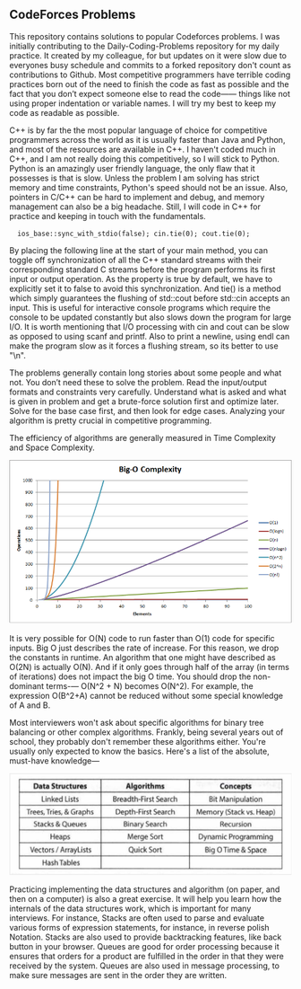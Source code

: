 ## CodeForces Problems

This repository contains solutions to popular Codeforces problems. I was initially contributing to the Daily-Coding-Problems repository for my daily practice. It created by my colleague, for but updates on it were slow due to everyones busy schedule and commits to a forked repository don't count as contributions to Github. Most competitive programmers have terrible coding practices born out of the need to finish the code as fast as possible and the fact that you don’t expect someone else to read the code—— things like not using proper indentation or variable names. I will try my best to keep my code as readable as possible.

C++ is by far the the most popular language of choice for competitive programmers across the world as it is usually faster than Java and Python, and most of the resources are available in C++. I haven't coded much in C++, and I am not really doing this competitively, so I will stick to Python. Python is an amazingly user friendly language, the only flaw that it possesses is that is slow. Unless the problem I am solving has strict memory and time constraints, Python's speed should not be an issue. Also, pointers in C/C++ can be hard to implement and debug, and memory management can also be a big headache. Still, I will code in C++ for practice and keeping in touch with the fundamentals.

	  ios_base::sync_with_stdio(false); cin.tie(0); cout.tie(0);

By placing the following line at the start of your main method, you can toggle off synchronization of all the C++ standard streams with their corresponding standard C streams before the program performs its first input or output operation. As the property is true by default, we have to explicitly set it to false to avoid this synchronization. And tie() is a method which simply guarantees the flushing of std::cout before std::cin accepts an input. This is useful for interactive console programs which require the console to be updated constantly but also slows down the program for large I/O. It is worth mentioning that I/O processing with cin and cout can be slow as opposed to using scanf and printf. Also to print a newline, using endl can make the program slow as it forces a flushing stream, so its better to use "\n". 

The problems generally contain long stories about some people and what not. You don’t need these to solve the problem. Read the input/output formats and constraints very carefully. Understand what is asked and what is given in problem and get a brute-force solution first and optimize later. Solve for the base case first, and then look for edge cases. Analyzing your algorithm is pretty crucial in competitive programming. 

The efficiency of algorithms are generally measured in Time Complexity and Space Complexity. 

![alt text](./images/big-o.png)

It is very possible for O(N) code to run faster than O(1) code for specific inputs. Big O just describes the rate of increase. For this reason, we drop the constants in runtime. An algorithm that one might have described as O(2N) is actually O(N). And if it only goes through half of the array (in terms of iterations) does not impact the big O time. You should drop the non-dominant terms-— O(N^2 + N) becomes O(N^2). For example, the expression O(B^2+A) cannot be reduced without some special knowledge of A and B.

Most interviewers won't ask about specific algorithms for binary tree balancing or other complex algorithms. Frankly, being several years out of school, they probably don't remember these algorithms either. You're usually only expected to know the basics. Here's a list of the absolute, must-have knowledge— 

![alt text](./images/data_structures.png)

Practicing implementing the data structures and algorithm (on paper, and then on a computer) is also a great exercise. It will help you learn how the internals of the data structures work, which is important for many interviews. For instance, Stacks are often used to parse and evaluate various forms of expression statements, for instance, in reverse polish Notation. Stacks are also used to provide backtracking features, like back button in your browser. Queues are good for order processing because it ensures that orders for a product are fulfilled in the order in that they were received by the system. Queues are also used in message processing, to make sure messages are sent in the order they are written. 

